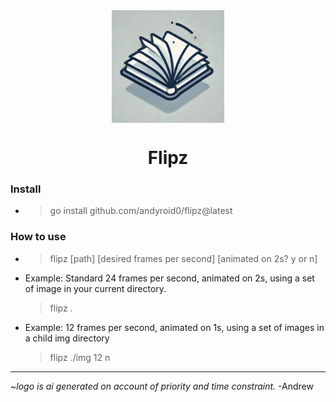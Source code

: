 <div style="display: flex; flex: 1; justify-content: center;"><img src="./logo.png" height="180"/>
</div>
<h1 style="text-align: center;">Flipz</h1>

### Install

- > go install github.com/andyroid0/flipz@latest

### How to use

- > flipz [path] [desired frames per second] [animated on 2s? y or n]

- Example: Standard 24 frames per second, animated on 2s, using a set of image in your current directory.

  > flipz .

- Example: 12 frames per second, animated on 1s, using a set of images in a child img directory
  > flipz ./img 12 n

---

_~logo is ai generated on account of priority and time constraint._ -Andrew
